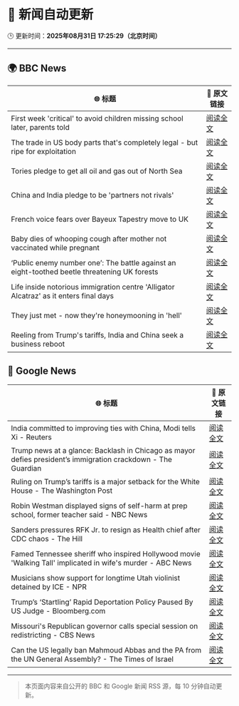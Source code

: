 # 🧠 新闻自动更新

🕒 更新时间：**2025年08月31日 17:25:29（北京时间）**

---

## 🌍 BBC News

| 🌐 标题 | 🔗 原文链接 |
|--------|-------------|
| First week 'critical' to avoid children missing school later, parents told | [阅读全文](https://www.bbc.com/news/articles/cg7jk3rr225o?at_medium=RSS&at_campaign=rss) |
| The trade in US body parts that's completely legal - but ripe for exploitation | [阅读全文](https://www.bbc.com/news/articles/ce83r56xwj7o?at_medium=RSS&at_campaign=rss) |
| Tories pledge to get all oil and gas out of North Sea | [阅读全文](https://www.bbc.com/news/articles/cp890n51684o?at_medium=RSS&at_campaign=rss) |
| China and India pledge to be 'partners not rivals' | [阅读全文](https://www.bbc.com/news/articles/clyrwv0egzro?at_medium=RSS&at_campaign=rss) |
| French voice fears over Bayeux Tapestry move to UK | [阅读全文](https://www.bbc.com/news/articles/cev23vrzx0ro?at_medium=RSS&at_campaign=rss) |
| Baby dies of whooping cough after mother not vaccinated while pregnant | [阅读全文](https://www.bbc.com/news/articles/cx2xe5l4mn5o?at_medium=RSS&at_campaign=rss) |
| ‘Public enemy number one’: The battle against an eight-toothed beetle threatening UK forests | [阅读全文](https://www.bbc.com/news/articles/clyr8yml9rro?at_medium=RSS&at_campaign=rss) |
| Life inside notorious immigration centre 'Alligator Alcatraz' as it enters final days | [阅读全文](https://www.bbc.com/news/articles/cwy3zel0r3go?at_medium=RSS&at_campaign=rss) |
| They just met - now they're honeymooning in 'hell' | [阅读全文](https://www.bbc.com/news/articles/c9870nzz50eo?at_medium=RSS&at_campaign=rss) |
| Reeling from Trump's tariffs, India and China seek a business reboot | [阅读全文](https://www.bbc.com/news/articles/c0mlen3grx7o?at_medium=RSS&at_campaign=rss) |

## 📰 Google News

| 🌐 标题 | 🔗 原文链接 |
|--------|-------------|
| India committed to improving ties with China, Modi tells Xi - Reuters | [阅读全文](https://news.google.com/rss/articles/CBMipgFBVV95cUxNc2V3eEN0M081VmVTaml3ZExsbkFDREhFc1owYUxCSEFjOXZCbWtWRFQwSE5CNGE4eFpsNmJnbTktRzFDQ3pzbmlvYjRjNi1jZ3JENWkzY1ZuSENwa1VPaDdRbkJYSkVodEY0aVlpYWo2RGVoZkJScjB0aWdOVGlONE12VW5CYy1vX0hpdk9PczlXQU9mZFlpaW1yWHBMZ01CN3ZZSnhR?oc=5) |
| Trump news at a glance: Backlash in Chicago as mayor defies president’s immigration crackdown - The Guardian | [阅读全文](https://news.google.com/rss/articles/CBMingFBVV95cUxPRDBoWEhNaUJaSFlVMG9mUl9uSjNXbHFPcXdaaS0zMURydUJJZUdYU0k0Q0M4WTlESXVXYWF5T1F0eGxhdjVnUjdoOG00dTZxOVA5WkRnV0VqaGJEVHFuNURteU03TFExZnRRZUljMnV2Uzg3YjM0YnFIZGZobG55VDVVSVZ1d2trOFNJbUI1MngxeGhDY3RKNENldTFwUQ?oc=5) |
| Ruling on Trump’s tariffs is a major setback for the White House - The Washington Post | [阅读全文](https://news.google.com/rss/articles/CBMiiwFBVV95cUxQWVhrTFFKY1hzS1VoLUI5Tm9FRkFQZ1MxS2FEUVdmWGFhcFk0N1lVYjU0Y01vZG5wNmFLMjBuZXRrYnNFLWtLSUl4bHRXdTZmYzdpQjhqdVBqTlJrZEpMYm1za24tM2MwVTZfV2V5Vml5ekw2c091V2xIUlpwalJQcUl6UUhQZzRwQjhN?oc=5) |
| Robin Westman displayed signs of self-harm at prep school, former teacher said - NBC News | [阅读全文](https://news.google.com/rss/articles/CBMilgFBVV95cUxNaGxwQ21uR2FVZ0F5a1VCM3dDUVBmTVJ6YXJweDJEaDg3dkNPb21fSm56TnQwaGtTUHh6LUdhd2MxYmpqNVhPSUsxWm91U18xdmlGT256UEx2WUlmVXJVd2szNi10bGI4cHBsLTVWRUR6alhtOTZVbmtHMFhaQlR0SmtmRWtZdXpKWjJaZDVaVTg4emtCSnfSAVZBVV95cUxPYU8wRTk0MW9fNy1RYS1BVXF6QnBETHNyY2ZGaVBtb0QySnY4bHAtTEZHZnJra0p0NkdFTkV4WjRxU01GWWpaNFNLTGtRdTItTkp3eWtsZw?oc=5) |
| Sanders pressures RFK Jr. to resign as Health chief after CDC chaos - The Hill | [阅读全文](https://news.google.com/rss/articles/CBMiowFBVV95cUxQY0hILXJCXzE0VkZ2UUxiZ3cxeENFZmRjTTdoX3FwS1ZOS2JFZ1VJRDR6M09zNGc2cXRsS05DNEFBSHI5bk1yWDJ2NFdoYUhmNWlQRTJRUUxuUW90MDlkX1JrRkhXbHcwS1pDWF9nM3VpckF6dkJKbFg3bW5NdVF1d0M5aTNkQmJTUm90eVRRb0ZGLWRzZG5xbUJvZEdub0h4NVRv0gGoAUFVX3lxTE1sU3doTFZ2OUFGMzJNQk5TRUtsZ1hEb3YxMTlQRUNIMFA5a0VWWTNnS2YzLUZBakduYm9jY2JaajB0SEdyM25kMXlyTlV5Q0F2V2hsMEdjMjhjM0FscTF4c1BKMUM3X2ZxWHJkLWdGUThMNkF3RS0xVmQwbGlMS1VVeTFydWR4UklhZ1NoOS1DV2x6WDRLRGN2aGJ2TzZFS3NqLWtvT0ZIbQ?oc=5) |
| Famed Tennessee sheriff who inspired Hollywood movie 'Walking Tall' implicated in wife's murder - ABC News | [阅读全文](https://news.google.com/rss/articles/CBMipgFBVV95cUxNc25GSWpXWkNmTVBLTW5FdG9KeVZ6TVA4b053VFBwMHB4bGxtazBZVTQ5akxQRWVSTVdwd1RKcjhhVjBGTERqTXJKSXkzbmdFQVlpSTZlRXVtQTZ6RENFMHd1aXIwN1NXbjY3YmVJQkpHLXJKMi1IUkc4Ti1fYVBNVU8yV0VKUXhWOHhnVWZ6ZGt0WlRoQkZ0WloxYWNBY2VteVJ0M3pR0gGrAUFVX3lxTFBxU1RCLV9EUUVSbzZoSnVQV0Z5YUQ1RG1CdTlpbGxqSk9EYWZtYkVQTlNHbVg1RUd2SGJRVVRNNi11dXZlV0I0eEhDdDVBS2VoYWF4RFVGazU0enQ3OXFxYzlhSE9vZlowdTBuVXV4QkpRVHFqWkNPTjFOT2lDZk9peVJMQl9saFhyallJOTd2Z0duZ25rLUpPeFBwMG55d0dHbVh4R18tR3BDUQ?oc=5) |
| Musicians show support for longtime Utah violinist detained by ICE - NPR | [阅读全文](https://news.google.com/rss/articles/CBMilgFBVV95cUxPQTdkSGJ1cFV2Y3lvVnlURlB4UVJ5S3ZRODZuaFRrV0hrdWM1dXJDTWVmaVdmZHcyZkx1OHRjVFRCVFhGTVlnQjcxdXlOM2J4eWlHd1VPYU00OTI4Uzl5Y2cxem90aUdfSkd0UTd0SWcySS1CazU1cXlFdnREYmRra091NDRBZW5Henk0YTlFTjZwT1pNbVE?oc=5) |
| Trump’s ‘Startling’ Rapid Deportation Policy Paused By US Judge - Bloomberg.com | [阅读全文](https://news.google.com/rss/articles/CBMisgFBVV95cUxQNTBqRW1Oek5SNzdSRm50VTgzd3RYcm5PaHFjMGpMVDU3ZzRTSllNRURiZm1GaXdxQTVRQmVYdXZCdUlxRTI4Q1NCZlJiVklHUlJfQVdWVDdfRVlUc1BSQWkzSE9tMkdFUGhZSjBmZ0o3Y1hwal9qT0xGUzJRSHo4WGRNcXphOUZzdXFYYjhSeDlYYndXbjNWNXAwUlZxVW5FQ2JreGFUYXpjRU5melRoZzVB?oc=5) |
| Missouri's Republican governor calls special session on redistricting - CBS News | [阅读全文](https://news.google.com/rss/articles/CBMingFBVV95cUxPSE9rT19NbFJXN0JnQzhqUThSQTJtUzhxakllakFRN3E5bFhxZEs0TUN4bGt0MzFIUDNVSTlxUktJQjRxR3llSUMxcVZ0T1ZXUUN4OTRjUTFmdHFjbk91MGlHdF9SYVhRejZJelNUS0V0X3RNYkVHMHhwaXlhUWFaTUYxcjhGQk9wQXpqS1lFUElIZzVySmIya0dYcF95Z9IBowFBVV95cUxPNl95SnduRlBnek14eFZtb05fNm05OXNFS2ctTlh3aFotZS1PaHVWVklHZDVkRzVQaEhTWWljMzgzSFRoeHNlNGhmR0xweko0clFGeGdFUnNPc2ZSSnJCZ05xVUhqRWZoeWNqREZTTnNOSFdIelVfRHliLWZMcVYwUzlGMm1uazgwNVVTcW1WaVFHR29IM0hqblFxTUJ2NTVxZ3B3?oc=5) |
| Can the US legally ban Mahmoud Abbas and the PA from the UN General Assembly? - The Times of Israel | [阅读全文](https://news.google.com/rss/articles/CBMiqwFBVV95cUxOT0pVMVk0b0VJcm9ScWdWclFCMkZCVG9ZdFl0cVp4ZGt0MTBWeHI3Mmt0b0RVOWxrVnFORkZ0Mi1lMTBMb2hVWjJQeVFaWFhLbkwweUdjQmJWU3M2Q1J0cGpwbXNZWFY5MXo5TWg1WHpmUFZPTS0zMUVIbmdMeTd4Ql9iNTQ3TWUwLXh5eXZJVGlsMTl6UFRpV3BVbkYtdklMaV9CVDJyRjZqMzjSAbABQVVfeXFMTlE3cnI0ZmxlcEFuNGVCUFVrbVFoVzRwNVVQc2tSU3RMU2NnQUc5QTBfWThXMWRmOE9hZTFJOGFoQWs0VENMamQ3TDRDVXJWREkwenRwUnZIWHhCUHJzUGJqd2VfRm9OOEJnWlo0dTB5bEMtUWdEcFJnRkF2ZUtzMjFqS3hoajMxN0VvMFVUalVHMUhvRUQzSWxUMVFpME12NXZfcWtVQ3VVNzRzeXVRcDk?oc=5) |

---
> 本页面内容来自公开的 BBC 和 Google 新闻 RSS 源，每 10 分钟自动更新。